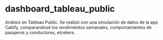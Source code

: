 # dashboard_tableau_public
Análisis en Tableau Public. Se realizó con una simulación de datos de la app Cabify, comparandosé los rendimientos semanales, comportamientos de pasajeros y conductores, etcetera. 
